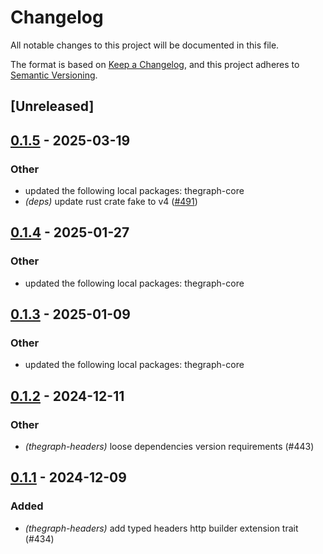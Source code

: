# Changelog

All notable changes to this project will be documented in this file.

The format is based on [Keep a Changelog](https://keepachangelog.com/en/1.0.0/),
and this project adheres to [Semantic Versioning](https://semver.org/spec/v2.0.0.html).

## [Unreleased]

## [0.1.5](https://github.com/edgeandnode/toolshed/compare/thegraph-headers-v0.1.4...thegraph-headers-v0.1.5) - 2025-03-19

### Other

- updated the following local packages: thegraph-core
- *(deps)* update rust crate fake to v4 ([#491](https://github.com/edgeandnode/toolshed/pull/491))

## [0.1.4](https://github.com/edgeandnode/toolshed/compare/thegraph-headers-v0.1.3...thegraph-headers-v0.1.4) - 2025-01-27

### Other

- updated the following local packages: thegraph-core


## [0.1.3](https://github.com/edgeandnode/toolshed/compare/thegraph-headers-v0.1.2...thegraph-headers-v0.1.3) - 2025-01-09

### Other

- updated the following local packages: thegraph-core

## [0.1.2](https://github.com/edgeandnode/toolshed/compare/thegraph-headers-v0.1.1...thegraph-headers-v0.1.2) - 2024-12-11

### Other

- *(thegraph-headers)* loose dependencies version requirements (#443)

## [0.1.1](https://github.com/edgeandnode/toolshed/compare/thegraph-headers-v0.1.0...thegraph-headers-v0.1.1) - 2024-12-09

### Added

- *(thegraph-headers)* add typed headers http builder extension trait (#434)
